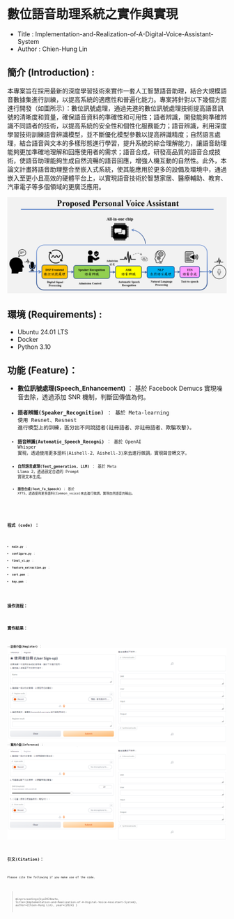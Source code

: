 # 數位語音助理系統之實作與實現

* Title : Implementation-and-Realization-of-A-Digital-Voice-Assistant-System
* Author : Chien-Hung Lin

## 簡介 (Introduction) :
本專案旨在採用最新的深度學習技術來實作一套人工智慧語音助理，結合大規模語音數據集進行訓練，以提高系統的適應性和普遍化能力。專案將針對以下幾個方面進行開發（如圖所示）：數位訊號處理，通過先進的數位訊號處理技術提高語音訊號的清晰度和質量，確保語音資料的準確性和可用性；語者辨識，開發能夠準確辨識不同語者的技術，以提高系統的安全性和個性化服務能力；語音辨識，利用深度學習技術訓練語音辨識模型，並不斷優化模型參數以提高辨識精度；自然語言處理，結合語音與文本的多樣形態進行學習，提升系統的綜合理解能力，讓語音助理能夠更加準確地理解和回應使用者的需求；語音合成，研發高品質的語音合成技術，使語音助理能夠生成自然流暢的語音回應，增強人機互動的自然性。此外，本論文計畫將語音助理整合至嵌入式系統，使其能應用於更多的設備及環境中，通過嵌入至更小且高效的硬體平台上，以實現語音技術於智慧家居、醫療輔助、教育、汽車電子等多個領域的更廣泛應用。

![image](./Picture/voice_assistance.png)

## 環境 (Requirements) :
* Ubuntu 24.01 LTS
* Docker
* Python 3.10

## 功能 (Feature)：
- **數位訊號處理(Speech_Enhancement)**   ： 基於 Facebook Demucs 實現噪音去除，透過添加 SNR 機制，判斷回傳值為何。<code : speech_enhancement>
- **語者辨識(Speaker_Recognition)** ： 基於 Meta-learning 使用 Resnet、Resnest 進行模型上的訓練，區分出不同說話者(註冊語者、非註冊語者、欺騙攻擊)。<code : speaker_recognition>
- **語音辨識(Automatic_Speech_Recogni)** ： 基於 OpenAI Whisper 實現，透過使用更多語料(Aishell-2、Aishell-3)來去進行微調，實現聲音轉文字。<code : automatic_speech_recogni>
- **自然語言處理(Text_generation, LLM)** ： 基於 Meta Llama 2，透過設定合適的 Prompt 實現文本生成。<code : text_generation>
- **語音合成(Text_To_Speech)** ： 基於 XTTS，透過使用更多語料(Common_voice)來去進行微調，實現自然語音的輸出。<code : text_to_speech>
  
## 程式 (code) ：
- **main.py**                ：
- **configure.py**           ：
- **final_v1.py**            ：  
- **feature_extraction.py**  ：  
- **cert.pem**               ：  
- **key.pem**                ：  
  
## 操作流程：

## 實作結果：

--**註冊介面(Register)** ：
![image](./Picture/Register.png)
--**實用介面(Inference)** ：
![image](./Picture/Inference.png)

## 引文(Citation)：
Please cite the following if you make use of the code.

>@inproceedings{kye2024meta,
  title={Implementation-and-Realization-of-A-Digital-Voice-Assistant-System},
  author={Chien-Hung Lin},
  year={2024}
}
